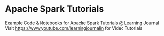 # Apache  Spark Tutorials
Example Code & Notebooks for Apache Spark Tutorials @ Learning Journal  
Visit https://www.youtube.com/learningjournalin for Video Tutorials
